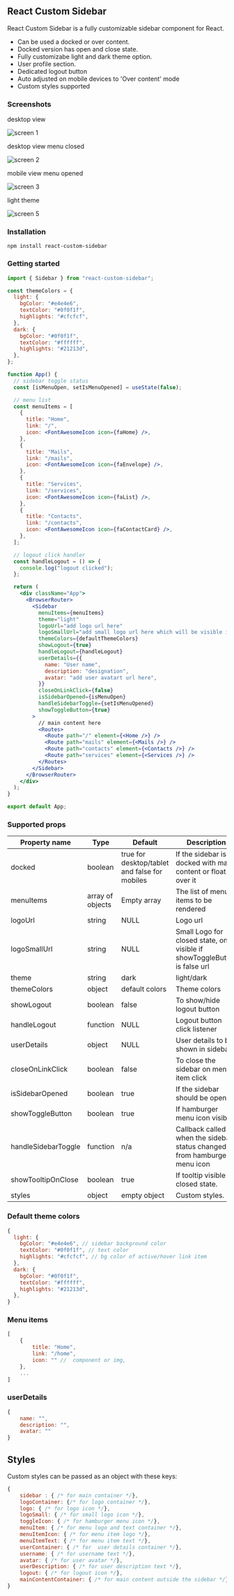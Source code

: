 ## React Custom Sidebar

React Custom Sidebar is a fully customizable sidebar component for React.
- Can be used a docked or over content.
- Docked version has open and close state.
- Fully customizabe light and dark theme option.
- User profile section.
- Dedicated logout button
- Auto adjusted on mobile devices to 'Over content' mode
- Custom styles supported


### Screenshots

desktop view

![screen 1](https://raw.githubusercontent.com/vijaykumawat897/react-custom-sidebar/master/images/screen1.png)

desktop view menu closed

![screen 2](https://raw.githubusercontent.com/vijaykumawat897/react-custom-sidebar/master/images/screen2.png)

mobile view menu opened

![screen 3](https://raw.githubusercontent.com/vijaykumawat897/react-custom-sidebar/master/images/screen3.png)

light theme

![screen 5](https://raw.githubusercontent.com/vijaykumawat897/react-custom-sidebar/master/images/screen5.png)

### Installation

`npm install react-custom-sidebar`


### Getting started

```jsx
import { Sidebar } from "react-custom-sidebar";

const themeColors = {
  light: {
    bgColor: "#e4e4e6",
    textColor: "#0f0f1f",
    highlights: "#cfcfcf",
  },
  dark: {
    bgColor: "#0f0f1f",
    textColor: "#ffffff",
    highlights: "#21213d",
  },
};

function App() {
  // sidebar toggle status
  const [isMenuOpen, setIsMenuOpened] = useState(false);

  // menu list
  const menuItems = [
    {
      title: "Home",
      link: "/",
      icon: <FontAwesomeIcon icon={faHome} />,
    },
    {
      title: "Mails",
      link: "/mails",
      icon: <FontAwesomeIcon icon={faEnvelope} />,
    },
    {
      title: "Services",
      link: "/services",
      icon: <FontAwesomeIcon icon={faList} />,
    },
    {
      title: "Contacts",
      link: "/contacts",
      icon: <FontAwesomeIcon icon={faContactCard} />,
    },
  ];

  // logout click handler
  const handleLogout = () => {
    console.log("logout clicked");
  };

  return (
    <div className="App">
      <BrowserRouter>
        <Sidebar
          menuItems={menuItems}
          theme="light"
          logoUrl="add logo url here"
          logoSmallUrl="add small logo url here which will be visible in closed state"
          themeColors={defaultThemeColors}
          showLogout={true}
          handleLogout={handleLogout}
          userDetails={{
            name: "User name",
            description: "designation",
            avatar: "add user avatart url here",
          }}
          closeOnLinkClick={false}
          isSidebarOpened={isMenuOpen}
          handleSidebarToggle={setIsMenuOpened}
          showToggleButton={true}
        >
          // main content here
          <Routes>
            <Route path="/" element={<Home />} />
            <Route path="mails" element={<Mails />} />
            <Route path="contacts" element={<Contacts />} />
            <Route path="services" element={<Services />} />
          </Routes>
        </Sidebar>
      </BrowserRouter>
    </div>
  );
}

export default App;

```



### Supported props

| Property name      | Type                      | Default              | Description                                                                                                                                                              |
| ------------------ | ------------------------- | -------------------- | ------------------------------------------------------------------------------------------------------------------------------------------------------------------------ |
| docked           | boolean | true for desktop/tablet and false for mobiles                  | If the sidebar is docked with main content or float over it  
| menuItems           | array of objects | Empty array                  | The list of menu items to be rendered                                                                                                                                                         |
| logoUrl      | string                    | NULL                  | Logo url                
| logoSmallUrl      | string                    | NULL                  | Small Logo for closed state, only visible if showToggleButton is false  url                                                                                                                                  |
| theme   | string                    | dark                  | light/dark                                                                                                                                   |
| themeColors   | object                    | default colors               | Theme colors                                                                                                                                       |
| showLogout   | boolean                    | false                 | To show/hide logout button                                                                                                                                  |
| handleLogout            | function | NULL                  | Logout button click listener                                                                                                                                                       |
| userDetails          | object                  | NULL                  | User details to be shown in sidebar.              |
| closeOnLinkClick             | boolean                   | false                | To close the sidebar on menu item click                                                                                                                                  |
| isSidebarOpened               | boolean                   | true                | If the sidebar should be open                                                                                                                                            |
| showToggleButton        | boolean                   | true                 | If hamburger menu icon visible                                                                                                                                       |
| handleSidebarToggle              | function                   | n/a                 |                                                        Callback called when the sidebar status changed from hamburger menu icon                                                                               |
| showTooltipOnClose   | boolean                    | true                  | If tooltip visible in closed state.                                                                                         |
| styles   | object                    | empty object                  | Custom styles.                                                                                         |


### Default theme colors                                              
```jsx
{
  light: {
    bgColor: "#e4e4e6", // sidebar background color
    textColor: "#0f0f1f", // text color
    highlights: "#cfcfcf", // bg color of active/hover link item
  },
  dark: {
    bgColor: "#0f0f1f",
    textColor: "#ffffff",
    highlights: "#21213d",
  },
}
```

### Menu items                                              
```jsx
[
    {
        title: "Home",
        link: "/home",
        icon: "" //  component or img,
    },
    ...
]
```

### userDetails                                              
```jsx
{
    name: "",
    description: "",
    avatar: ""
}
```

## Styles

Custom styles can be passed as an object with these keys:

```jsx
{
    sidebar : { /* for main container */},
    logoContainer: {/* for logo container */},
    logo: { /* for logo icon */},
    logoSmall: { /* for small logo icon */},
    toggleIcon: { /* for hamburger menu icon */},
    menuItem: { /* for menu logo and text container */},
    menuItemIcon: { /* for menu item logo */},
    menuItemText: { /* for menu item text */},
    userContainer: { /* for  user details container */},
    username: { /* for username text */},
    avatar: { /* for user avatar */},
    userDescription: { /* for user description text */},
    logout: { /* for logout icon */},
    mainContentContainer: { /* for main content outside the sidebar */}
}
``` 

